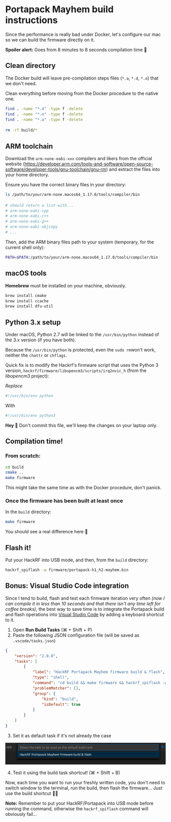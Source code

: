 # Portapack Mayhem build instructions

Since the performance is really bad under Docker, let's configure our mac so we can build the firmware directly on it.

**Spoiler alert:** Goes from 8 minutes to 8 seconds compilation time 🕺

## Clean directory

The Docker build will leave pre-compilation steps files (`*.a`, `*.d`, `*.o`) that we don't need.

Clean everything before moving from the Docker procedure to the native one.

```bash
find . -name "*.d" -type f -delete
find . -name "*.o" -type f -delete
find . -name "*.a" -type f -delete

rm -rf build/*
```


## ARM toolchain

Download the `arm-none-eabi-xxx` compilers and likers from the official website (https://developer.arm.com/tools-and-software/open-source-software/developer-tools/gnu-toolchain/gnu-rm) and extract the files into your home directory.

Ensure you have the correct binary files in your directory:

```bash
ls /path/to/your/arm-none.macos64_1.17.0/tools/compiler/bin

# should return a list with...
# arm-none-eabi-cpp
# arm-none-eabi-c++
# arm-none-eabi-g++
# arm-none-eabi-objcopy
# ...
```

Then, add the ARM binary files path to your system (temporary, for the current shell only):

```bash
PATH=$PATH:/path/to/your/arm-none.macos64_1.17.0/tools/compiler/bin
```

## macOS tools

**Homebrew** must be installed on your machine, obviously.

```bash
brew install cmake
brew install ccache
brew install dfu-util
```

## Python 3.x setup

Under macOS, Python 2.7 will be linked to the `/usr/bin/python` instead of the 3.x version (if you have both).

Because the `/usr/bin/python` is protected, even the `sudo rm`won't work, neither the `chattr` or `chflags`.

Quick fix is to modify the Hackrf's firmware script that uses the Python 3 version, `hackrf/firmware/libopencm3/scripts/irq2nvic_h` (from the *libopencm3* project):

*Replace*

```python
#!/usr/bin/env python
```

*With*

```python
#!/usr/bin/env python3
```

**Hey 👋** Don't commit this file, we'll keep the changes on your laptop only.

## Compilation time!

### From scratch:

```bash
cd build
cmake ..
make firmware
```

This might take the same time as with the Docker procedure, don't panick.

### Once the firmware has been built at least once

In the `build` directory:

```bash
make firmware
```

You should see a real difference here 🚀

## Flash it!

Put your HackRF into USB mode, and then, from the `build` directory:

```bash
hackrf_spiflash -w firmware/portapack-h1_h2-mayhem.bin
```

## Bonus: Visual Studio Code integration

Since I tend to build, flash and test each firmware iteration very often *(now I can compile it in less than 10 seconds and that there isn't any time left for coffee breaks)*, the best way to save time is to integrate the Portapack build and flash operations into [Visual Studio Code](https://code.visualstudio.com/) by adding a keyboard shortcut to it.

1. Open **Run Build Tasks** (⌘ + Shift + P)
2. Paste the following JSON configuration file (will be saved as `.vscode/tasks.json`)

```json
{
    "version": "2.0.0",
    "tasks": [
        {
            "label": "HackRF Portapack Mayhem firmware build & flash",
            "type": "shell",
            "command": "cd build && make firmware && hackrf_spiflash -w firmware/portapack-h1_h2-mayhem.bin",
            "problemMatcher": [],
            "group": {
                "kind": "build",
                "isDefault": true
            }
        }
    ]
}
```

3. Set it as default task if it's not already the case

![alt text](../assets/images/vsc-config-task.png)

4. Test it using the build task shortcut! (⌘ + Shift + B)

Now, each time you want to run your freshly written code, you don't need to switch window to the terminal, run the build, then flash the firmware... Just use the build shortcut 🤸‍♂️

**Note:** Remember to put your HackRF/Portapack into USB mode before running the command, otherwise the `hackrf_spiflash` command will obviously fail...